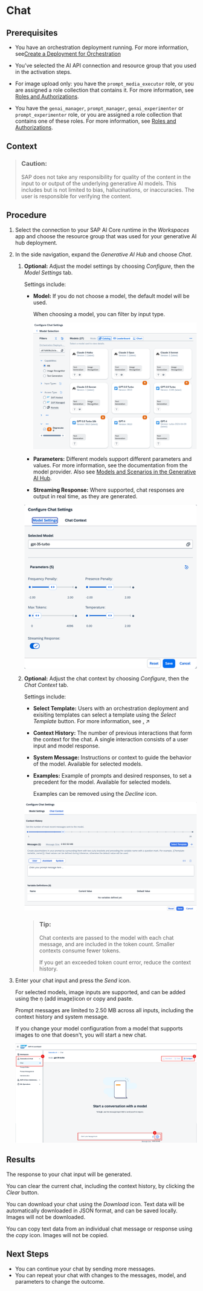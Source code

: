 <!-- loiod84b5a1a2973440fb1af992ccaa2ac87 -->

<link rel="stylesheet" type="text/css" href="css/sap-icons.css"/>

# Chat





<a name="loiod84b5a1a2973440fb1af992ccaa2ac87__prereq_gd3_lrc_bzb"/>

## Prerequisites

-   You have an orchestration deployment running. For more information, see[Create a Deployment for Orchestration](create-a-deployment-for-orchestration-4344c5b.md)

-   You’ve selected the AI API connection and resource group that you used in the activation steps.

-   For image upload only: you have the `prompt_media_executor` role, or you are assigned a role collection that contains it. For more information, see [Roles and Authorizations](security-e4cf710.md#loio4ef8499d7a4945ec854e3b4590830bcc).

-   You have the `genai_manager`, `prompt_manager`, `genai_experimenter` or `prompt_experimenter` role, or you are assigned a role collection that contains one of these roles. For more information, see [Roles and Authorizations](security-e4cf710.md#loio4ef8499d7a4945ec854e3b4590830bcc).




<a name="loiod84b5a1a2973440fb1af992ccaa2ac87__context_qdl_xnp_rzb"/>

## Context

> ### Caution:  
> SAP does not take any responsibility for quality of the content in the input to or output of the underlying generative AI models. This includes but is not limited to bias, hallucinations, or inaccuracies. The user is responsible for verifying the content.



## Procedure

1.  Select the connection to your SAP AI Core runtime in the *Workspaces* app and choose the resource group that was used for your generative AI hub deployment.

2.  In the side navigation, expand the *Generative AI Hub* and choose *Chat*.

    1.  **Optional:** Adjust the model settings by choosing *Configure*, then the *Model Settings* tab.

        Settings include:

        -   **Model:** If you do not choose a model, the default model will be used.

            When choosing a model, you can filter by input type.

            ![](images/configure_chat_4732b30.png)

        -   **Parameters:** Different models support different parameters and values. For more information, see the documentation from the model provider. Also see [Models and Scenarios in the Generative AI Hub](models-and-scenarios-in-the-generative-ai-hub-fef463b.md).
        -   **Streaming Response:** Where supported, chat responses are output in real time, as they are generated.


        ![](images/model_settings_6f25852.png)

    2.  **Optional:** Adjust the chat context by choosing *Configure*, then the *Chat Context* tab.

        Settings include:

        -   **Select Template:** Users with an orchestration deployment and exisiting templates can select a template using the *Select Template* button. For more information, see [.](https://help.sap.com/viewer/2d6c5984063c40a59eda62f4a9135bee/CLOUD/en-US/88c5608ca13f4ae18d466947907b46e0.html "") :arrow_upper_right:
        -   **Context History:** The number of previous interactions that form the context for the chat. A single interaction consists of a user input and model response.

        -   **System Message:** Instructions or context to guide the behavior of the model. Available for selected models.

        -   **Examples:** Example of prompts and desired responses, to set a precedent for the model. Available for selected models.

            Examples can be removed using the *Decline* icon.


        ![](images/configure_chat_with_template_ad5a09b.png)

        > ### Tip:  
        > Chat contexts are passed to the model with each chat message, and are included in the token count. Smaller contexts consume fewer tokens.
        > 
        > If you get an exceeded token count error, reduce the context history.


3.  Enter your chat input and press the *Send* icon.

    For selected models, image inputs are supported, and can be added using the <span class="SAP-icons-V5"></span> \(add image\)icon or copy and paste.

    Prompt messages are limited to 2.50 MB across all inputs, including the context history and system message.

    If you change your model configuration from a model that supports images to one that doesn't, you will start a new chat.

    ![](images/chat_w_image_4e528a2.png)




<a name="loiod84b5a1a2973440fb1af992ccaa2ac87__result_xss_135_jzb"/>

## Results

The response to your chat input will be generated.

You can clear the current chat, including the context history, by clicking the *Clear* button.

You can download your chat using the *Download* icon. Text data will be automatically downloaded in JSON format, and can be saved locally. Images will not be downloaded.

You can copy text data from an individual chat message or response using the *copy* icon. Images will not be copied.



<a name="loiod84b5a1a2973440fb1af992ccaa2ac87__postreq_fsm_k35_jzb"/>

## Next Steps

-   You can continue your chat by sending more messages.
-   You can repeat your chat with changes to the messages, model, and parameters to change the outcome.

